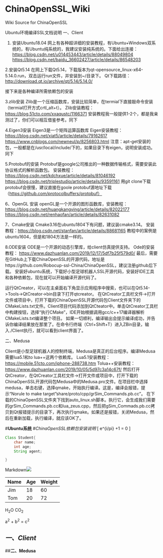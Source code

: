 # ChinaOpenSSL_Wiki
Wiki Source for ChinaOpenSSL

Ubuntu环境编译SSL文档说明
一、Client
1. 安装Ubuntu18.04
网上有各种超详细的安装教程，有Ubuntu+Windows双系统的，有Ubuntu纯系统的，我建议安装纯系统的。下面给出连接：
https://blog.csdn.net/u014453443/article/details/88049804
https://blog.csdn.net/baidu_36602427/article/details/86548203

2.安装Qt5.14
在网上下载Qt5.14，下载版本为qt-opensource_linux-x64-5.14.0.run，双击运行run文件，并安装到~/目录下。
Qt下载路径：http://download.qt.io/archive/qt/5.14/5.14.0/

接下来是各种编译所需依赖包的安装

3.zlib安装
Zlib是一个压缩函数库，安装比较简单，在termial下直接敲命令安装（termial打开方式crtl_alt+t）。
Zlib安装教程： https://blog.51cto.com/xxaqustc/1166371
安装教程我一般提供1-2个，都是我亲测过了，你们可以相互借鉴参考。同下

4.Eigen3安装
Eigen3是一个矩阵运算函数库
Eigen安装教程： https://blog.csdn.net/xiat5/article/details/79162617
https://www.cnblogs.com/newneul/p/8256803.html
注意：apt-get安装的包，一般都是在/usr/local/include/下的，如果目录下有eigen，说明安装成功。同下

5.Protobuf的安装
Protobuf是google公司推出的一种数据传输格式，需要安装此协议格式的解析函数包。
安装教程：https://blog.csdn.net/kdchxue/article/details/81046192
https://blog.csdn.net/triplestudio/article/details/93591161
用git clone下载protobuf会很慢，建议直接在goole protobuf源地址下载（https://github.com/protocolbuffers/protobuf）

6、OpenGL 安装
openGL是一个开源的图形函数库，安装教程：https://blog.csdn.net/huangkangying/article/details/82022177
https://blog.csdn.net/renhaofan/article/details/82631082

7、Cmake安装
Cmake3.16在ubuntu1804下有问题，建议装cmake3.14。
安装教程：https://blog.csdn.net/stanfan/article/details/88681165
教程中的案例是ubuntu1604，但是和1804方法是一样的。

8.ODE安装
ODE是一个开源的动态引擎库，给client仿真提供支持。
Ode的安装教程： https://www.dazhuanlan.com/2019/12/17/5df7b25f579d0/
最后，需要在GitHub上下载ChinaOpenSSL的开源代码，地址是https://github.com/Robocup-ssl-China/ChinaOpenSSL，建议注册github后下载。
安装好ubuntu系统，下载好小型足球机器人SSL开源代码，安装好IDE工具和各种依赖包，现在就可以开始编译开源代码了。

运行QtCreator，可以在主桌面右下角显示应用程序中搜索，也可以在Qt5.14->Tools->QtCreator->bin目录下打开qtcreator。
在QtCreator工具栏文件->打开文件或项目中，打开下载的ChinaOpenSSL开源代码包Client文件夹下的CMakeLists.txt文件。Client项目代码添加到QtCteator中。单击QtCreator工具栏中构建按钮，选择“执行CMake”，IDE开始根据调用gcc/c++17编译器解析CMakeLists.txt编译整个项目。
如果一切顺利，编译输出会提示编译成功，并告诉你编译结果放在那里了。在命令行终端（Ctrl+Shift+T）进入ZBin目录，输入./Client执行，就可以看到client界面了。

二、Medusa

Client是小型足球机器人的控制终端，Medusa是真正的后台程序。编译Medusa需要lua5.1和to lua++这两个依赖库。
Lua5.1安装教程：https://mobile.51cto.com/iphone-288738.htm
Tolua++安装教程：https://www.dazhuanlan.com/2019/10/05/5d97c3a14c67f/
然后打开QtCreator，在QtCreator工具栏文件->打开文件或项目中，打开下载的ChinaOpenSSL开源代码包Medusa中的Medusa.pro文件。在项目栏中选择medusa，单击右键，选择qmake，开始执行编译。这是，编译会报错，提示“Norule to make target”share/proto/cpp/grSim_Commands.pb.cc”。
在下载的ChinaOpenSSL文件夹下找到auto_linux.sh脚本。执行它，会生成我们需要的grSim_Commands.pb.cc和lua_zeus.cpp，然后把gSim_Commads.pb.cc拷贝到Qt报错提示的目录下，再次执行qmake。如果还是报错，关闭Medusa，然后在重新加载，执行编译，就应该OK了。



#**Ubuntu系统**
#*ChinaOpenSSL依赖包安装说明*
\[
e^{i/pi} +1 = 0
\]

```java
Class Student{
    char name;
    int age;
    String agent;

}
```

Markdown![](assets/markdown-img-paste-20200116141627141.png)



| Name | Age | Weight |
| ---- | --- | ------ |
| Jim  | 18  | 60     |
| Tom     |  20   | 72       |



H<sub>2</sub>O  CO<sub>2</sub>


a<sup>2</sup> + b<sup>2</sup> = c<sup>2</sup>

## ***一、Client***

##**二、Medusa**


